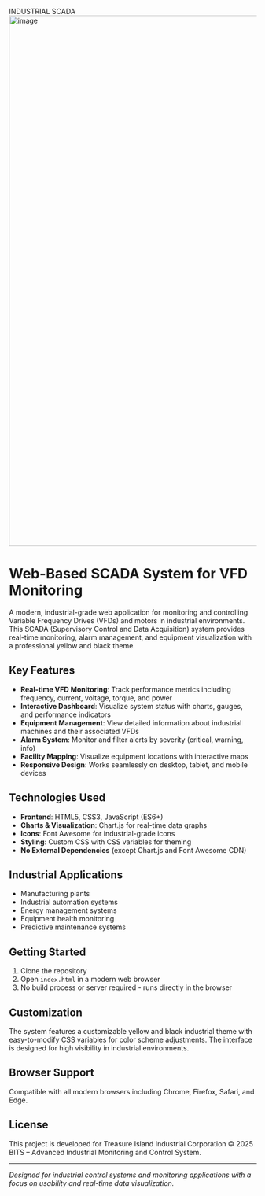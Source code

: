 INDUSTRIAL SCADA
<img width="1917" height="1079" alt="image" src="https://github.com/user-attachments/assets/44071445-2a75-4248-a207-5c8e977908a6" />
# Web-Based SCADA System for VFD Monitoring

A modern, industrial-grade web application for monitoring and controlling Variable Frequency Drives (VFDs) and motors in industrial environments. This SCADA (Supervisory Control and Data Acquisition) system provides real-time monitoring, alarm management, and equipment visualization with a professional yellow and black theme.

## Key Features

- **Real-time VFD Monitoring**: Track performance metrics including frequency, current, voltage, torque, and power
- **Interactive Dashboard**: Visualize system status with charts, gauges, and performance indicators
- **Equipment Management**: View detailed information about industrial machines and their associated VFDs
- **Alarm System**: Monitor and filter alerts by severity (critical, warning, info)
- **Facility Mapping**: Visualize equipment locations with interactive maps
- **Responsive Design**: Works seamlessly on desktop, tablet, and mobile devices

## Technologies Used

- **Frontend**: HTML5, CSS3, JavaScript (ES6+)
- **Charts & Visualization**: Chart.js for real-time data graphs
- **Icons**: Font Awesome for industrial-grade icons
- **Styling**: Custom CSS with CSS variables for theming
- **No External Dependencies** (except Chart.js and Font Awesome CDN)

## Industrial Applications

- Manufacturing plants
- Industrial automation systems
- Energy management systems
- Equipment health monitoring
- Predictive maintenance systems

## Getting Started

1. Clone the repository
2. Open `index.html` in a modern web browser
3. No build process or server required - runs directly in the browser

## Customization

The system features a customizable yellow and black industrial theme with easy-to-modify CSS variables for color scheme adjustments. The interface is designed for high visibility in industrial environments.

## Browser Support

Compatible with all modern browsers including Chrome, Firefox, Safari, and Edge.

## License

This project is developed for Treasure Island Industrial Corporation © 2025 BITS – Advanced Industrial Monitoring and Control System.

---

*Designed for industrial control systems and monitoring applications with a focus on usability and real-time data visualization.*
